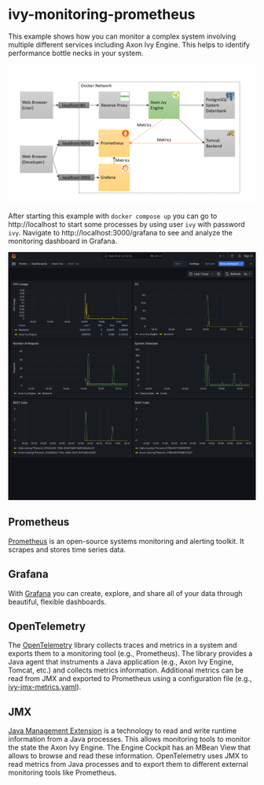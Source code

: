 # ivy-monitoring-prometheus

This example shows how you can monitor a complex system involving multiple different services including Axon Ivy Engine. This helps to identify
performance bottle necks in your system.

![Overview](overview.png)

After starting this example with `docker compose up` you can go to http://localhost to start some processes by using user `ivy` with password `ivy`. Navigate to http://localhost:3000/grafana to see 
and analyze the monitoring dashboard in Grafana.

![Monitoring](monitoring.png)

## Prometheus
[Prometheus](https://prometheus.io/) is an open-source systems monitoring and alerting toolkit. It scrapes and stores time series data.

## Grafana
With [Grafana](https://grafana.com/) you can create, explore, and share all of your data through beautiful, flexible dashboards.

## OpenTelemetry

The [OpenTelemetry](https://opentelemetry.io/) library collects traces and metrics in a system and exports them to a monitoring tool (e.g., Prometheus).
The library provides a Java agent that instruments a Java application (e.g., Axon Ivy Engine, Tomcat, etc.) and collects metrics information.
Additional metrics can be read from JMX and exported to Prometheus using a configuration file (e.g., [ivy-jmx-metrics.yaml](ivy/ivy-jmx-metrics.yaml)).

## JMX
[Java Management Extension](https://en.wikipedia.org/wiki/Java_Management_Extensions) is a technology to read and write runtime information from a Java processes.
This allows monitoring tools to monitor the state the Axon Ivy Engine. The Engine Cockpit has an MBean View that allows to browse and read these information.
OpenTelemetry uses JMX to read metrics from Java processes and to export them to different external monitoring tools like Prometheus.
